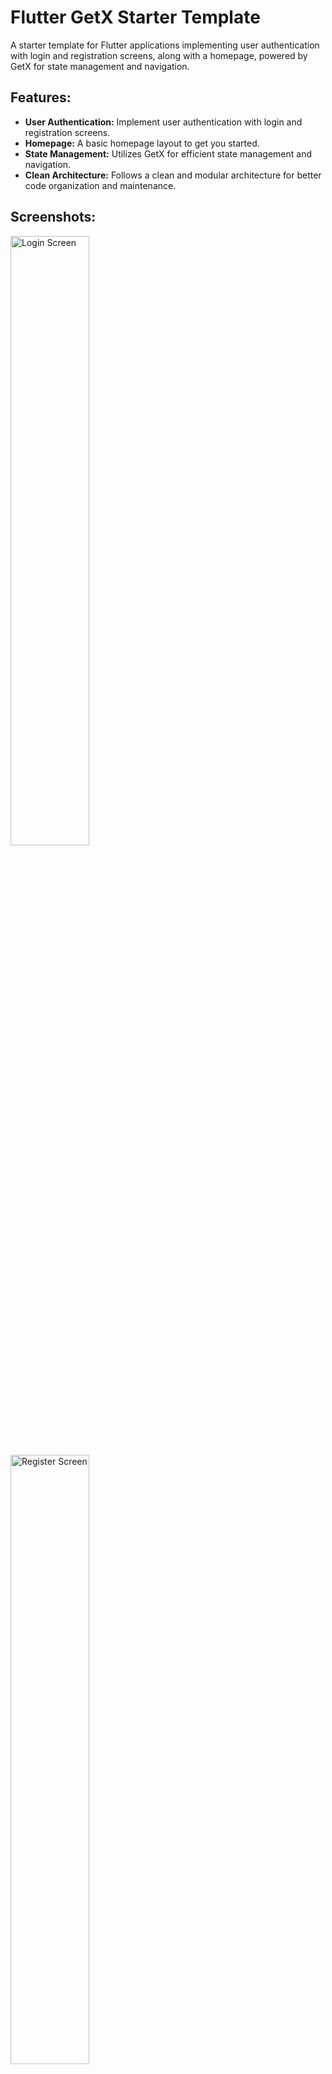 <body>
  <h1>Flutter GetX Starter Template</h1>

  <p>A starter template for Flutter applications implementing user authentication with login and registration screens, along with a homepage, powered by GetX for state management and navigation.</p>

  <h2>Features:</h2>
  <ul>
    <li><strong>User Authentication:</strong> Implement user authentication with login and registration screens.</li>
    <li><strong>Homepage:</strong> A basic homepage layout to get you started.</li>
    <li><strong>State Management:</strong> Utilizes GetX for efficient state management and navigation.</li>
    <li><strong>Clean Architecture:</strong> Follows a clean and modular architecture for better code organization and maintenance.</li>
  </ul>

  <h2>Screenshots:</h2>
  <img src="https://i.ibb.co/fXXRDVM/Screenshot-20240604-145207.jpg" alt="Login Screen" width="50%">
  <img src="https://i.ibb.co/CWYVLyM/Screenshot-20240604-145213.jpg" alt="Register Screen" width="50%">
  <img src="https://i.ibb.co/W3hMK3Z/Screenshot-20240604-145231.jpg" alt="Homepage" width="50%">

  <h2>Dependencies:</h2>
  <ul>
    <li><a href="https://flutter.dev/">flutter</a></li>
    <li><a href="https://pub.dev/packages/get">get: ^4.3.8</a></li>
  </ul>

  <h2>Getting Started:</h2>
  <ol>
    <li>Clone the repository:</li>
  </ol>
  <code>git clone https://github.com/pavithraraj-tech/flutter-starter-template.git</code>
  <ol start="2">
    <li>Navigate to the project directory:</li>
  </ol>
  <code>cd flutter_getx_starter</code>
  <ol start="3">
    <li>Install dependencies:</li>
  </ol>
  <code>flutter pub get</code>
  <ol start="4">
    <li>Run the app:</li>
  </ol>
  <code>flutter run</code>

  <h2>Usage:</h2>
  <ul>
    <li>Customize the login and registration screens to match your app's branding and requirements.</li>
    <li>Expand the homepage functionality to include additional features and screens as needed.</li>
    <li>Utilize GetX for state management, navigation, and dependency injection.</li>
  </ul>

  <h2>Contributing:</h2>
  <p>Contributions are welcome! Feel free to open an issue or submit a pull request for any improvements or additional features.</p>

  <h2>License:</h2>
  <p>This project is licensed under the MIT License - see the <a href="LICENSE">LICENSE</a> file for details.</p>
</body>
</html>

